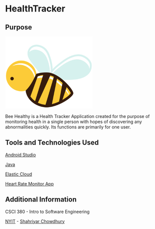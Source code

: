 # **HealthTracker**

## **Purpose**

![Bee Healthy Logo](beeHealthy/img/LogoBeeSBVOEVN.png)

Bee Healthy is a Health Tracker Application created for the purpose of monitoring health in a single person with hopes of discovering any abnormalities quickly. Its functions are primarily for one user. 

## **Tools and Technologies Used**

[Android Studio](https://developer.android.com/studio)

[Java](https://www.java.com/en/)

[Elastic Cloud](https://www.elastic.co/cloud/)

[Heart Rate Monitor App](https://github.com/phishman3579/android-heart-rate-monitor)

## **Additional Information**

CSCI 380 - Intro to Software Engineering

[NYIT](https://www.nyit.edu/) - [Shahriyar Chowdhury](https://github.com/shaaaah)
